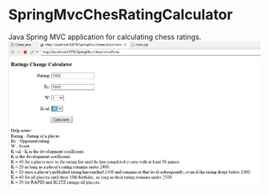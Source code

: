 # SpringMvcChesRatingCalculator
Java Spring MVC application for calculating chess ratings.
![Rating Calculator](https://github.com/vladimirgligic/SpringMvcChesRatingCalculator/blob/master/ChessCalcMVC.jpg?raw=true)
